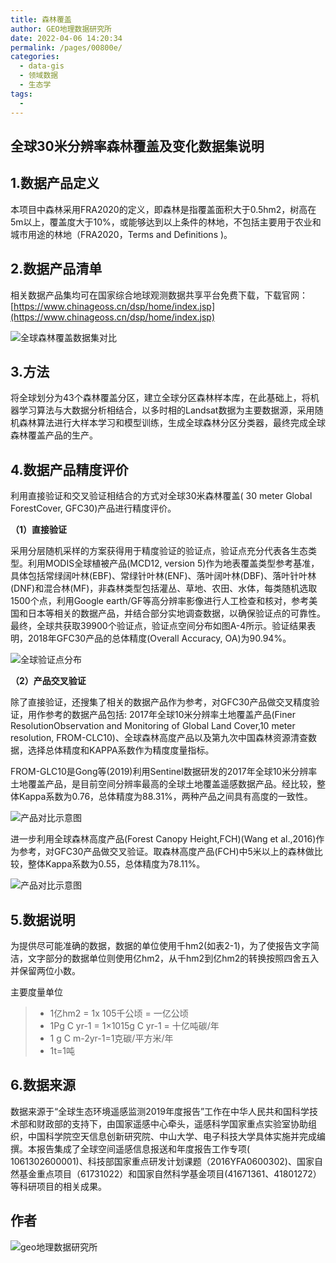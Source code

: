 ```yaml
---
title: 森林覆盖
author: GEO地理数据研究所
date: 2022-04-06 14:20:34
permalink: /pages/00800e/
categories:
  - data-gis
  - 领域数据
  - 生态学
tags:
  - 
---
```

## 全球30米分辨率森林覆盖及变化数据集说明

## **1.数据产品定义**

本项目中森林采用FRA2020的定义，即森林是指覆盖面积大于0.5hm2，树高在5m以上，覆盖度大于10%，或能够达到以上条件的林地，不包括主要用于农业和城市用途的林地（FRA2020，Terms and Definitions )。

## **2.数据产品清单**

相关数据产品集均可在国家综合地球观测数据共享平台免费下载，下载官网：[https://www.chinageoss.cn/dsp/home/index.jsp](https://www.chinageoss.cn/dsp/home/index.jsp)

![全球森林覆盖数据集对比](http://pics.landcover100.com/pics///624d31c28894c.png)



## **3.方法**



将全球划分为43个森林覆盖分区，建立全球分区森林样本库，在此基础上，将机器学习算法与大数据分析相结合，以多时相的Landsat数据为主要数据源，采用随机森林算法进行大样本学习和模型训练，生成全球森林分区分类器，最终完成全球森林覆盖产品的生产。



## **4.数据产品精度评价**



利用直接验证和交叉验证相结合的方式对全球30米森林覆盖( 30 meter Global ForestCover, GFC30)产品进行精度评价。

**（1）直接验证**

采用分层随机采样的方案获得用于精度验证的验证点，验证点充分代表各生态类型。利用MODIS全球植被产品(MCD12, version 5)作为地表覆盖类型参考基准，具体包括常绿阔叶林(EBF)、常绿针叶林(ENF)、落叶阔叶林(DBF)、落叶针叶林(DNF)和混合林(MF)，非森林类型包括灌丛、草地、农田、水体，每类随机选取1500个点，利用Google earth/GF等高分辨率影像进行人工检查和核对，参考美国和日本等相关的数据产品，并结合部分实地调查数据，以确保验证点的可靠性。最终，全球共获取39900个验证点，验证点空间分布如图A-4所示。验证结果表明，2018年GFC30产品的总体精度(Overall Accuracy, OA)为90.94%。

![全球验证点分布](http://pics.landcover100.com/pics///624d32dddf574.png)



**（2）产品交叉验证**

除了直接验证，还搜集了相关的数据产品作为参考，对GFC30产品做交叉精度验证，用作参考的数据产品包括: 2017年全球10米分辨率土地覆盖产品(Finer ResolutionObservation and Monitoring of Global Land Cover,10 meter resolution, FROM-CLC10)、全球森林高度产品以及第九次中国森林资源清查数据，选择总体精度和KAPPA系数作为精度度量指标。

FROM-GLC10是Gong等(2019)利用Sentinel数据研发的2017年全球10米分辨率土地覆盖产品，是目前空间分辨率最高的全球土地覆盖遥感数据产品。经比较，整体Kappa系数为0.76，总体精度为88.31%，两种产品之间具有高度的一致性。

![产品对比示意图](http://pics.landcover100.com/pics///624d32f86e872.png)

进一步利用全球森林高度产品(Forest Canopy Height,FCH)(Wang et al.,2016)作为参考，对GFC30产品做交叉验证。取森林高度产品(FCH)中5米以上的森林做比较，整体Kappa系数为0.55，总体精度为78.11%。

![产品对比示意图](http://pics.landcover100.com/pics///624d331d05c46.png)



## 5.**数据说明**

为提供尽可能准确的数据，数据的单位使用千hm2(如表2-1)，为了使报告文字简洁，文字部分的数据单位则使用亿hm2，从千hm2到亿hm2的转换按照四舍五入并保留两位小数。

主要度量单位

> - 1亿hm2 = 1x 105千公顷 = 一亿公顷
> - 1Pg C yr-1 = 1×1015g C yr-1 = 十亿吨碳/年
> - 1 g C m-2yr-1=1克碳/平方米/年
> - 1t=1吨



## **6.数据来源**

数据来源于“全球生态环境遥感监测2019年度报告”工作在中华人民共和国科学技术部和财政部的支持下，由国家遥感中心牵头，遥感科学国家重点实验室协助组织，中国科学院空天信息创新研究院、中山大学、电子科技大学具体实施并完成编撰。本报告集成了全球空间遥感信息报送和年度报告工作专项( 1061302600001)、科技部国家重点研发计划课题（2016YFA0600302)、国家自然基金重点项目（61731022）和国家自然科学基金项目(41671361、41801272）等科研项目的相关成果。

## 作者

![geo地理数据研究所](http://pics.landcover100.com/pics///624d240524b01.jpg)